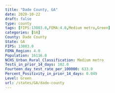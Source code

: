 ```yaml
---
title: "Dade County, GA"
date: 2020-10-22
draft: false
type: county
tags: [FIPS:13083.0,FEMA:4.0,Medium metro,Green]
categories: [GA]
County: Dade County
State: GA
FIPS: 13083.0
FEMA_Region: 4.0
Population: 16116.0
NCHS_Urban_Rural_Classification: Medium metro
Tests_in_prior_14_days: 102.0
Fourteen_day_test_rate_per_100000: 633.0
Percent_Positivity_in_prior_14_days: 0.049
Level: Green
url: /states/GA/dade-county
---
```



